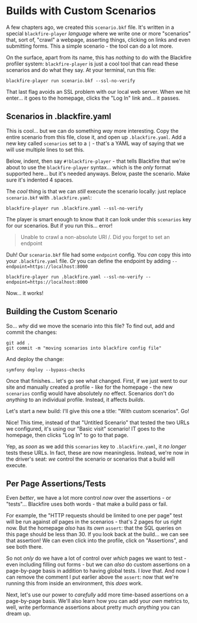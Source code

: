 # Builds with Custom Scenarios

A few chapters ago, we created this `scenario.bkf` file. It's written in a special
`blackfire-player` *language* where we write one or more "scenarios" that, sort
of, "crawl" a webpage, asserting things, clicking on links and even submitting
forms. This a simple scenario - the tool can do a lot more.

On the surface, apart from its name, this has *nothing* to do with the Blackfire
profiler system: `blackfire-player` is just a cool tool that can read these
scenarios and do what they say. At your terminal, run this file:

```terminal
blackfire-player run scenario.bkf --ssl-no-verify
```

That last flag avoids an SSL problem with our local web server. When we hit enter...
it goes to the homepage, clicks the "Log In" link and... it passes.

## Scenarios in .blackfire.yaml

This is cool... but we can do something *way* more interesting. Copy the entire
scenario from this file, close it, and open up `.blackfire.yaml`. Add a new key
called `scenarios` set to a `|` - that's a YAML way of saying that we will use
multiple lines to set this.

Below, indent, then say `#!blackfire-player` - that tells Blackfire that we're
about to use the `blackfire-player` syntax... which is the *only* format supported
here... but it's needed anyways. Below, paste the scenario. Make sure it's
indented 4 spaces.

The *cool* thing is that we can *still* execute the scenario locally: just replace
`scenario.bkf` with `.blackfire.yaml`:

```terminal-silent
blackfire-player run .blackfire.yaml --ssl-no-verify
```

The player is smart enough to know that it can look under this `scenarios` key
for our scenarios. But if you run this... error!

> Unable to crawl a non-absolute URI /. Did you forget to set an endpoint

Duh! Our `scenario.bkf` file had some `endpoint` config. You *can* copy this
into your `.blackfire.yaml` file. *Or* you can define the endpoint by adding
`--endpoint=https://localhost:8000`

```terminal-silent
blackfire-player run .blackfire.yaml --ssl-no-verify --endpoint=https://localhost:8000
```

Now... it works!

## Building the Custom Scenario

So... *why* did we move the scenario into this file? To find out, add and commit
the changes:

```terminal-silent
git add .
git commit -m "moving scenarios into blackfire config file"
```

And deploy the change:

```terminal
symfony deploy --bypass-checks
```

Once that finishes... let's go see what changed. First, if we just went to our
site and manually created a profile - like for the homepage - the new
`scenarios` config would have absolutely *no* effect. Scenarios don't do
*anything* to an individual profile. Instead, it affects *builds*.

Let's start a new build: I'll give this one a title: "With custom scenarios". Go!

Nice! This time, instead of that "Untitled Scenario" that tested the two URLs we
configured, it's using our "Basic visit" scenario! IT goes to the homepage, then
clicks "Log In" to go to that page.

Yep, as *soon* as we add this `scenarios` key to `.blackfire.yaml`, it
*no longer* tests these URLs. In fact, these are now meaningless. Instead, we're
now in the driver's seat: *we* control the scenario or scenarios that a build
will execute.

## Per Page Assertions/Tests

Even *better*, we have a lot more control *now* over the assertions - or "tests"...
Blackfire uses both words - that make a build pass or fail.

For example, the "HTTP requests should be limited to one per page" test will be
run against *all* pages in the scenarios - that's 2 pages for us right now.
But the homepage *also* has its *own* `assert`: that the SQL queries on this page
should be less than 30. If you look back at the build... we can see that assertion!
We can even click into the profile, click on "Assertions", and see both there.

So not *only* do we have a lot of control over *which* pages we want to test - even
including filling out forms - but we can *also* do custom assertions on a
page-by-page basis in addition to having global tests. I *love* that. And now I
can remove the comment I put earlier above the `assert`: now that we're running
this from inside an environment, this *does* work.

Next, let's use our power to *carefully* add more time-based assertions on a
page-by-page basis. We'll also learn how you can add your *own* metrics to,
well, write performance assertions about pretty much *anything* you can dream up.
